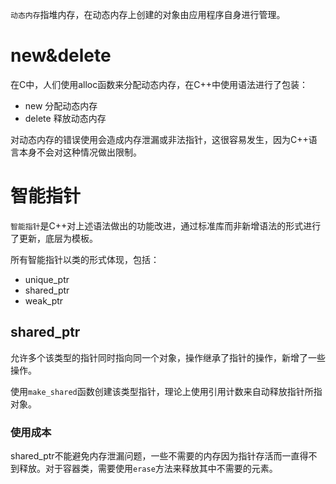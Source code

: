 `动态内存`指堆内存，在动态内存上创建的对象由应用程序自身进行管理。

# new&delete

在C中，人们使用alloc函数来分配动态内存，在C++中使用语法进行了包装：

- new 分配动态内存
- delete 释放动态内存

对动态内存的错误使用会造成内存泄漏或非法指针，这很容易发生，因为C++语言本身不会对这种情况做出限制。

# 智能指针

`智能指针`是C++对上述语法做出的功能改进，通过标准库而非新增语法的形式进行了更新，底层为模板。

所有智能指针以类的形式体现，包括：

- unique_ptr
- shared_ptr
- weak_ptr

## shared_ptr

允许多个该类型的指针同时指向同一个对象，操作继承了指针的操作，新增了一些操作。

使用`make_shared`函数创建该类型指针，理论上使用引用计数来自动释放指针所指对象。

### 使用成本

shared_ptr不能避免内存泄漏问题，一些不需要的内存因为指针存活而一直得不到释放。对于容器类，需要使用`erase`方法来释放其中不需要的元素。
